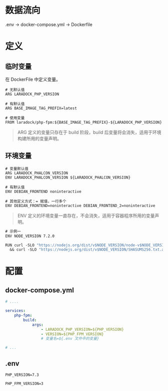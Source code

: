 # 数据流向

.env  -> docker-compose.yml  -> Dockerfile

# 定义

## 临时变量

在 DockerFile 中定义变量。

```dock
# 无默认值
ARG LARADOCK_PHP_VERSION

# 有默认值
ARG BASE_IMAGE_TAG_PREFIX=latest

# 使用变量
FROM laradock/php-fpm:${BASE_IMAGE_TAG_PREFIX}-${LARADOCK_PHP_VERSION}
```

> ARG 定义的变量只存在于 build 阶段，build 后变量将会消失，适用于环境构建所用的变量声明。



## 环境变量

```dock
# 变量默认值
ARG LARADOCK_PHALCON_VERSION
ENV LARADOCK_PHALCON_VERSION ${LARADOCK_PHALCON_VERSION}

# 有默认值
ENV DEBIAN_FRONTEND noninteractive

# 其他定义方式：= 赋值，一行多个
ENV DEBIAN_FRONTEND=noninteractive DEBIAN_FRONTEND_2=noninteractive
```

> ENV 定义的环境变量一直存在，不会消失，适用于容器程序所用的变量声明。

```do
# 示例一
ENV NODE_VERSION 7.2.0

RUN curl -SLO "https://nodejs.org/dist/v$NODE_VERSION/node-v$NODE_VERSION-linux-x64.tar.xz" \
  && curl -SLO "https://nodejs.org/dist/v$NODE_VERSION/SHASUMS256.txt.asc"
```



# 配置

## docker-compose.yml

```yaml
# ....

services:
	php-fpm:
		build:
			args:
				- LARADOCK_PHP_VERSION=${PHP_VERSION}
				- VERSION=${PHP_FPM_VERSION}
				# 变量名=${.env 文件中的变量}

# ...
```





## .env

```
PHP_VERSION=7.3

PHP_FPM_VERSION=3
```



